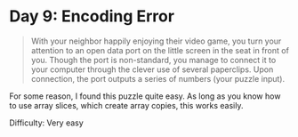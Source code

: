# Day 9: Encoding Error

> With your neighbor happily enjoying their video game, you turn your attention to an open data port on the little 
> screen in the seat in front of you.
> Though the port is non-standard, you manage to connect it to your computer through the clever use of 
> several paperclips. Upon connection, the port outputs a series of numbers (your puzzle input).

For some reason, I found this puzzle quite easy. As long as you know how to 
use array slices, which create array copies, this works easily.

Difficulty: Very easy